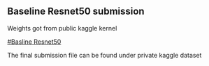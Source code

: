 ## Baseline Resnet50 submission

Weights got from public kaggle kernel

[#Basline Resnet50](https://www.kaggle.com/lucabergamini/lyft-baseline-09-02)

The final submission file can be found under private kaggle dataset

